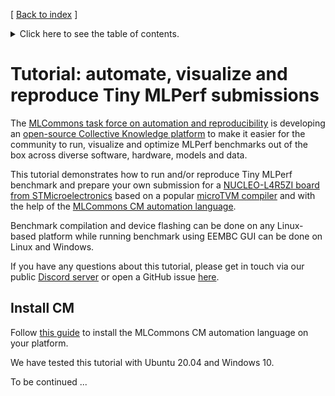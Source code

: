[ [Back to index](../README.md) ]

<details>
<summary>Click here to see the table of contents.</summary>

* [Tutorial: automate, visualize and reproduce Tiny MLPerf submissions](#tutorial-automate-visualize-and-reproduce-tiny-mlperf-submissions)
  * [Install CM](#install-cm)

</details>

# Tutorial: automate, visualize and reproduce Tiny MLPerf submissions

The [MLCommons task force on automation and reproducibility](https://github.com/mlcommons/ck/blob/master/docs/taskforce.md)
is developing an [open-source Collective Knowledge platform](https://access.cknowledge.org/playground/?action=experiments&tags=mlperf-tiny)
to make it easier for the community to run, visualize and optimize MLPerf benchmarks 
out of the box across diverse software, hardware, models and data.

This tutorial demonstrates how to run and/or reproduce Tiny MLPerf benchmark and prepare your own submission
for a [NUCLEO-L4R5ZI board from STMicroelectronics](https://estore.st.com/en/nucleo-l4r5zi-cpn.html)
based on a popular [microTVM compiler](https://tvm.apache.org/docs/topic/microtvm/index.html)
and with the help of the [MLCommons CM automation language](https://github.com/mlcommons/ck/blob/master/docs/README.md).

Benchmark compilation and device flashing can be done on any Linux-based platform
while running benchmark using EEMBC GUI can be done on Linux and Windows.

If you have any questions about this tutorial, please get in touch via our public [Discord server](https://discord.gg/JjWNWXKxwT)
or open a GitHub issue [here](https://github.com/mlcommons/ck/issues).

## Install CM

Follow [this guide](https://github.com/mlcommons/ck/blob/master/docs/installation.md) 
to install the MLCommons CM automation language on your platform. 

We have tested this tutorial with Ubuntu 20.04 and Windows 10.


To be continued ...
